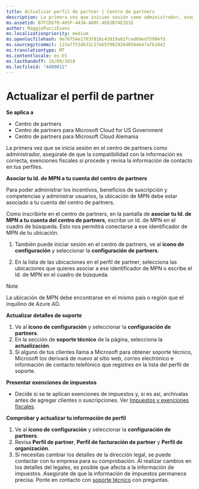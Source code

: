 ```yaml
---
title: Actualizar perfil de partner | Centro de partners
description: La primera vez que inicies sesión como administrador, asegúrate de que los detalles de soporte técnico sean correctos, presenta las exenciones fiscales si procede y revisa la información de contacto en tus perfiles.
ms.assetid: B7FCD670-465F-443A-A80C-4E83B74E2D1E
author: MaggiePucciEvans
ms.localizationpriority: medium
ms.openlocfilehash: 9e76754e1783f818c43019a62fced69ed75904fd
ms.sourcegitcommit: 123a7f53d633c27eb5f982926d856de47afb1042
ms.translationtype: MT
ms.contentlocale: es-ES
ms.lasthandoff: 10/09/2018
ms.locfileid: "4489011"
---
```

# <a name="update-your-partner-profile"></a>Actualizar el perfil de partner

**Se aplica a**

-  Centro de partners
-  Centro de partners para Microsoft Cloud for US Government
-  Centro de partners para Microsoft Cloud Alemania

La primera vez que se inicia sesión en el centro de partners como administrador, asegúrate de que la compatibilidad con la información es correcta, exenciones fiscales si procede y revisa la información de contacto en tus perfiles.


**Asociar tu Id. de MPN a tu cuenta del centro de partners**

Para poder administrar los incentivos, beneficios de suscripción y competencias y administrar usuarios, la ubicación de MPN debe estar asociado a tu cuenta del centro de partners.

Como inscribirte en el centro de partners, en la pantalla de **asociar tu Id. de MPN a tu cuenta del centro de partners**, escribe un Id. de MPN en el cuadro de búsqueda. Esto nos permitirá conectarse a ese identificador de MPN de tu ubicación.

1. También puede iniciar sesión en el centro de partners, ve al **icono de configuración** y seleccionar la **configuración de partners**.

2. En la lista de las ubicaciones en el perfil de partner, selecciona las ubicaciones que quieres asociar a ese identificador de MPN o escribe el Id. de MPN en el cuadro de búsqueda.

>[!Note]
>La ubicación de MPN debe encontrarse en el mismo país o región que el inquilino de Azure AD. 


**Actualizar detalles de soporte** 

1.  Ve al **icono de configuración** y seleccionar la **configuración de partners**.
2.  En la sección de **soporte técnico** de la página, selecciona la **actualización**.
3.  Si alguno de tus clientes llama a Microsoft para obtener soporte técnico, Microsoft los derivará de nuevo al sitio web, correo electrónico e información de contacto telefónico que registres en la lista del perfil de soporte.

**Presentar exenciones de impuestos**

-   Decide si se te aplican exenciones de impuestos y, si es así, archívalas antes de agregar clientes o suscripciones. Ver [Impuestos y exenciones fiscales](tax-and-tax-exemptions.md).

**Comprobar y actualizar tu información de perfil**

1.  Ve al **icono de configuración** y seleccionar la **configuración de partners**. 
2.  Revisa **Perfil de partner**, **Perfil de facturación de partner** y **Perfil de organización**.
3.  Si necesitas cambiar los detalles de la dirección legal, se puede contactar con tu empresa para su comprobación. Al realizar cambios en los detalles del legales, es posible que afecta a la información de impuestos. Asegúrate de que la información de impuestos permanece precisa. Ponte en contacto con [soporte técnico](https://partner.microsoft.com/support/contact-support) con preguntas.

 

 



